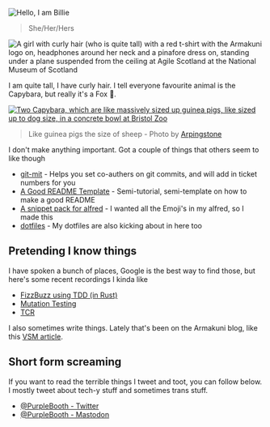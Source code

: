 ![Hello, I am
Billie](https://raw.githubusercontent.com/PurpleBooth/PurpleBooth/main/hello.png "Pink!")

> She/Her/Hers

![A girl with curly hair (who is quite tall) with a red t-shirt with the
Armakuni logo on, headphones around her neck and a pinafore dress on,
standing under a plane suspended from the ceiling at Agile Scotland at
the National Museum of
Scotland](https://media.githubusercontent.com/media/PurpleBooth/PurpleBooth/main/me.jpg "It me")

I am quite tall, I have curly hair. I tell everyone favourite animal is
the Capybara, but really it's a Fox 🦊.

[![Two Capybara, which are like massively sized up guinea pigs, like
sized up to dog size, in a concrete bowl at Bristol
Zoo](https://media.githubusercontent.com/media/PurpleBooth/PurpleBooth/main/capy.jpg "Aren't they neat?")](https://commons.wikimedia.org/wiki/File:Bristol.zoo.capybara.arp.jpg)

> Like guinea pigs the size of sheep - Photo by
> [Arpingstone](https://commons.wikimedia.org/wiki/File:Bristol.zoo.capybara.arp.jpg)

I don't make anything important. Got a couple of things that others seem
to like though

-   [git-mit](https://github.com/PurpleBooth/git-mit/) - Helps you set
    co-authers on git commits, and will add in ticket numbers for you
-   [A Good README
    Template](https://github.com/PurpleBooth/a-good-readme-template) -
    Semi-tutorial, semi-template on how to make a good README
-   [A snippet pack for
    alfred](https://github.com/PurpleBooth/alfred-emoji-snippet-pack) -
    I wanted all the Emoji's in my alfred, so I made this
-   [dotfiles](https://github.com/PurpleBooth/dotfiles) - My dotfiles
    are also kicking about in here too

## Pretending I know things

I have spoken a bunch of places, Google is the best way to find those,
but here's some recent recordings I kinda like

-   [FizzBuzz using TDD (in
    Rust)](https://www.youtube.com/watch?v=x2dKBLGsYv4)
-   [Mutation Testing](https://www.youtube.com/watch?v=4Pi9JbG8gto)
-   [TCR](https://www.youtube.com/watch?v=CXC8e_Mkoow)

I also sometimes write things. Lately that's been on the Armakuni blog,
like this [VSM
article](https://cloudnative.ly/running-a-value-stream-mapping-session-5e1d43fba0).

## Short form screaming

If you want to read the terrible things I tweet and toot, you can follow
below. I mostly tweet about tech-y stuff and sometimes trans stuff.

-   [@PurpleBooth - Twitter](https://twitter.com/PurpleBooth)
-   <a rel="me" href="https://fosstodon.org/@PurpleBooth">@PurpleBooth - Mastodon</a>
